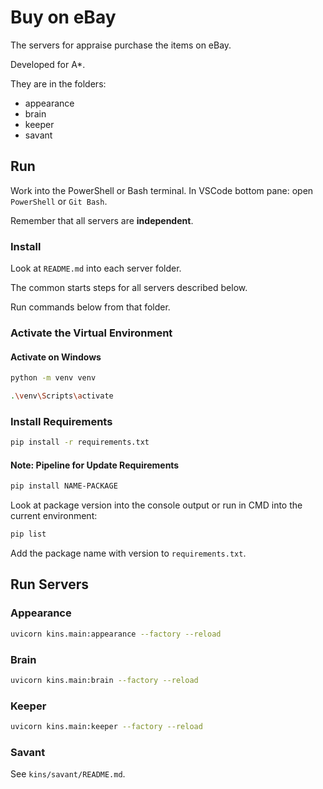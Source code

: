# Buy on eBay

The servers for appraise purchase the items on eBay.

Developed for A\*.

They are in the folders:

- appearance
- brain
- keeper
- savant

## Run

Work into the PowerShell or Bash terminal. In VSCode bottom pane: open `PowerShell` or `Git Bash`.

Remember that all servers are **independent**.

### Install

Look at `README.md` into each server folder.

The common starts steps for all servers described below.

Run commands below from that folder.

### Activate the Virtual Environment

#### Activate on Windows

```bash
python -m venv venv
```

```bash
.\venv\Scripts\activate
```

### Install Requirements

```bash
pip install -r requirements.txt
```

#### Note: Pipeline for Update Requirements

```bash
pip install NAME-PACKAGE
```

Look at package version into the console output or run in CMD into the current environment:

```bash
pip list
```

Add the package name with version to `requirements.txt`.

## Run Servers

### Appearance

```bash
uvicorn kins.main:appearance --factory --reload
```

### Brain

```bash
uvicorn kins.main:brain --factory --reload
```

### Keeper

```bash
uvicorn kins.main:keeper --factory --reload
```

### Savant

See `kins/savant/README.md`.
